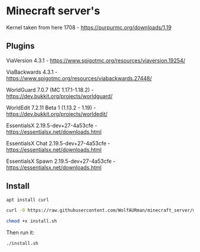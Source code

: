 # Minecraft server's
Kernel taken from here 1708 - https://purpurmc.org/downloads/1.19
## Plugins
ViaVersion 4.3.1 - https://www.spigotmc.org/resources/viaversion.19254/

ViaBackwards 4.3.1 - https://www.spigotmc.org/resources/viabackwards.27448/

WorldGuard 7.0.7 (MC 1.17.1-1.18.2) - https://dev.bukkit.org/projects/worldguard/

WorldEdit 7.2.11 Beta 1 (1.13.2 - 1.19) - https://dev.bukkit.org/projects/worldedit/

EssentialsX 2.19.5-dev+27-4a53cfe - https://essentialsx.net/downloads.html

EssentialsX Chat 2.19.5-dev+27-4a53cfe - https://essentialsx.net/downloads.html

EssentialsX Spawn 2.19.5-dev+27-4a53cfe - https://essentialsx.net/downloads.html

## Install
```bash
apt install curl
```

```bash
curl -O https://raw.githubusercontent.com/WolfAURman/minecraft_server/minecraft_server
```

```bash
chmod +x install.sh
```

Then run it:

```sh
./install.sh
```
